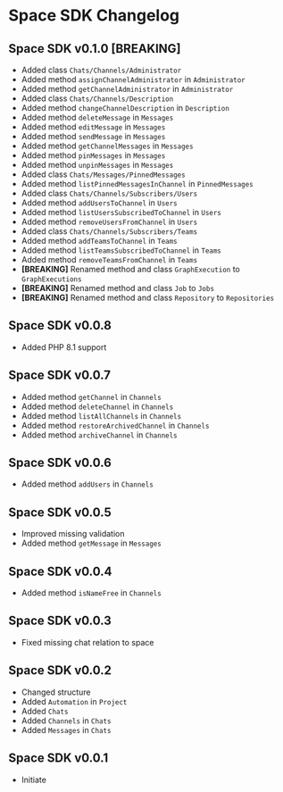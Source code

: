 # Space SDK Changelog

## Space SDK v0.1.0 [BREAKING]

- Added class `Chats/Channels/Administrator`
- Added method `assignChannelAdministrator` in `Administrator`
- Added method `getChannelAdministrator` in `Administrator`
- Added class `Chats/Channels/Description`
- Added method `changeChannelDescription` in `Description`
- Added method `deleteMessage` in `Messages`
- Added method `editMessage` in `Messages`
- Added method `sendMessage` in `Messages`
- Added method `getChannelMessages` in `Messages`
- Added method `pinMessages` in `Messages`
- Added method `unpinMessages` in `Messages`
- Added class `Chats/Messages/PinnedMessages`
- Added method `listPinnedMessagesInChannel` in `PinnedMessages`
- Added class `Chats/Channels/Subscribers/Users`
- Added method `addUsersToChannel` in `Users`
- Added method `listUsersSubscribedToChannel` in `Users`
- Added method `removeUsersFromChannel` in `Users`
- Added class `Chats/Channels/Subscribers/Teams`
- Added method `addTeamsToChannel` in `Teams`
- Added method `listTeamsSubscribedToChannel` in `Teams`
- Added method `removeTeamsFromChannel` in `Teams`
- **[BREAKING]** Renamed method and class `GraphExecution` to `GraphExecutions`
- **[BREAKING]** Renamed method and class `Job` to `Jobs`
- **[BREAKING]** Renamed method and class `Repository` to `Repositories`

## Space SDK v0.0.8

- Added PHP 8.1 support

## Space SDK v0.0.7

- Added method `getChannel` in `Channels`
- Added method `deleteChannel` in `Channels`
- Added method `listAllChannels` in `Channels`
- Added method `restoreArchivedChannel` in `Channels`
- Added method `archiveChannel` in `Channels`

## Space SDK v0.0.6

- Added method `addUsers` in `Channels`

## Space SDK v0.0.5

- Improved missing validation
- Added method `getMessage` in `Messages`

## Space SDK v0.0.4

- Added method `isNameFree` in `Channels`

## Space SDK v0.0.3

- Fixed missing chat relation to space

## Space SDK v0.0.2

- Changed structure
- Added `Automation` in `Project`
- Added `Chats`
- Added `Channels` in `Chats`
- Added `Messages` in `Chats`

## Space SDK v0.0.1

- Initiate